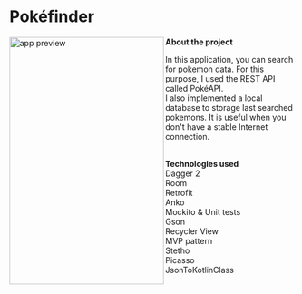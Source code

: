 # Pokéfinder

<img src="https://github.com/piotrpospiech/Pokefinder/blob/master/media/app_preview.png" alt="app preview" width="272" height="436" align="left"> 

**About the project**

In this application, you can search for pokemon data. For this purpose, I used the REST API called PokéAPI.</br>
I also implemented a local database to storage last searched pokemons. It is useful when you don't have a stable Internet connection.</br>
</br>

**Technologies used**</br>
Dagger 2</br>
Room</br>
Retrofit</br>
Anko</br>
Mockito & Unit tests</br>
Gson</br>
Recycler View</br>
MVP pattern</br>
Stetho</br>
Picasso</br>
JsonToKotlinClass</br>
